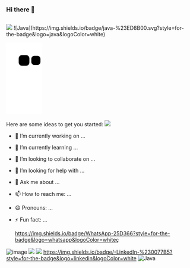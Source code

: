 ### Hi there 👋

  ##
 
<div> 
  <a href="https://www.linkedin.com/in/rafaella-ballerini-45875016a" target="_blank"><img src="https://img.shields.io/badge/-LinkedIn-%230077B5?style=for-the-badge&logo=linkedin&logoColor=white" target="_blank"></a> 
![Java](https://img.shields.io/badge/java-%23ED8B00.svg?style=for-the-badge&logo=java&logoColor=white)
	
	
 
  ![Snake animation](https://github.com/rafaballerini/rafaballerini/blob/output/github-contribution-grid-snake.svg)
 
</div>

Here are some ideas to get you started:
  <a href="https://www.linkedin.com/in/anamme/" target="_blank"><img src="https://img.shields.io/badge/-LinkedIn-%230077B5?style=for-the-badge&logo=linkedin&logoColor=white" target="_blank"></a> 
  
- 🔭 I’m currently working on ...
- 🌱 I’m currently learning ...
- 👯 I’m looking to collaborate on ...
- 🤔 I’m looking for help with ...
- 💬 Ask me about ...
- 📫 How to reach me: ...
- 😄 Pronouns: ...
- ⚡ Fun fact: ...


	https://img.shields.io/badge/WhatsApp-25D366?style=for-the-badge&logo=whatsapp&logoColor=whiteç
	
![image]({https://img.shields.io/badge/WhatsApp-25D366?style=for-the-badge&logo=whatsapp&logoColor=whiteç})
<img src="{https://img.shields.io/badge/WhatsApp-25D366?style=for-the-badge&logo=whatsapp&logoColor=whiteç}" />
<img src="{https://img.shields.io/badge/MySQL-005C84?style=for-the-badge&logo=mysql&logoColor=white}" />
https://img.shields.io/badge/-LinkedIn-%230077B5?style=for-the-badge&logo=linkedin&logoColor=white
![Java](https://img.shields.io/badge/java-%23ED8B00.svg?style=for-the-badge&logo=java&logoColor=white)


